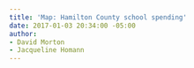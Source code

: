 ```yaml
---
title: 'Map: Hamilton County school spending'
date: 2017-01-03 20:34:00 -05:00
author:
- David Morton
- Jacqueline Homann
---
```


